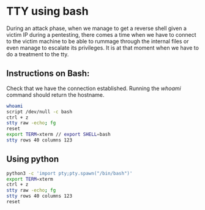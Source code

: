 # TTY using bash

During an attack phase, when we manage to get a reverse shell given a victim IP during a pentesting, there comes a time when we have to connect to the victim machine to be able to rummage through the internal files or even manage to escalate its privileges. It is at that moment when we have to do a treatment to the tty.

## Instructions on Bash:
Check that we have the connection established. Running the *whoami* command should return the hostname.
```bash
whoami
script /dev/null -c bash
ctrl + z
stty raw -echo; fg
reset
export TERM=xterm // export SHELL=bash
stty rows 40 columns 123
```
## Using python
```bash
python3 -c 'import pty;pty.spawn("/bin/bash")'
export TERM=xterm
ctrl + z
stty raw -echo; fg
stty rows 40 columns 123
reset
```
